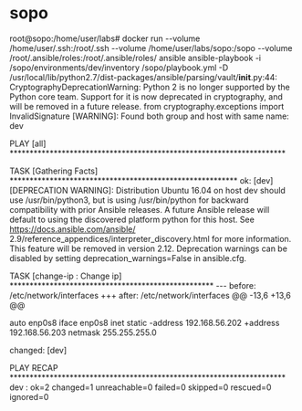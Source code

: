 # sopo
root@sopo:/home/user/labs# docker run --volume /home/user/.ssh:/root/.ssh --volume /home/user/labs/sopo:/sopo --volume /root/.ansible/roles:/root/.ansible/roles/ ansible ansible-playbook -i /sopo/environments/dev/inventory /sopo/playbook.yml -D
/usr/local/lib/python2.7/dist-packages/ansible/parsing/vault/__init__.py:44: CryptographyDeprecationWarning: Python 2 is no longer supported by the Python core team. Support for it is now deprecated in cryptography, and will be removed in a future release.
  from cryptography.exceptions import InvalidSignature
[WARNING]: Found both group and host with same name: dev

PLAY [all] *********************************************************************

TASK [Gathering Facts] *********************************************************
ok: [dev]
[DEPRECATION WARNING]: Distribution Ubuntu 16.04 on host dev should use
/usr/bin/python3, but is using /usr/bin/python for backward compatibility with
prior Ansible releases. A future Ansible release will default to using the
discovered platform python for this host. See https://docs.ansible.com/ansible/
2.9/reference_appendices/interpreter_discovery.html for more information. This
feature will be removed in version 2.12. Deprecation warnings can be disabled
by setting deprecation_warnings=False in ansible.cfg.

TASK [change-ip : Change ip] ***************************************************
--- before: /etc/network/interfaces
+++ after: /etc/network/interfaces
@@ -13,6 +13,6 @@

 auto enp0s8
 iface enp0s8 inet static
-address 192.168.56.202
+address 192.168.56.203
 netmask 255.255.255.0


changed: [dev]

PLAY RECAP *********************************************************************
dev                        : ok=2    changed=1    unreachable=0    failed=0    skipped=0    rescued=0    ignored=0

